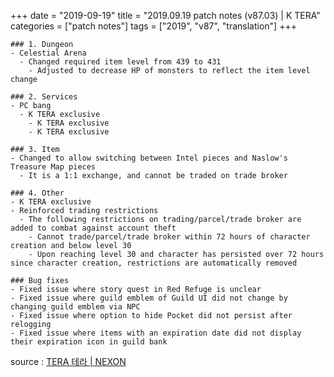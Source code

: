 +++
date = "2019-09-19"
title = "2019.09.19 patch notes (v87.03) | K TERA"
categories = ["patch notes"]
tags = ["2019", "v87", "translation"]
+++

```
### 1. Dungeon
- Celestial Arena
  - Changed required item level from 439 to 431
    - Adjusted to decrease HP of monsters to reflect the item level change

### 2. Services
- PC bang
  - K TERA exclusive
    - K TERA exclusive
    - K TERA exclusive

### 3. Item
- Changed to allow switching between Intel pieces and Naslow's Treasure Map pieces
  - It is a 1:1 exchange, and cannot be traded on trade broker

### 4. Other
- K TERA exclusive
- Reinforced trading restrictions
  - The following restrictions on trading/parcel/trade broker are added to combat against account theft
    - Cannot trade/parcel/trade broker within 72 hours of character creation and below level 30
    - Upon reaching level 30 and character has persisted over 72 hours since character creation, restrictions are automatically removed

### Bug fixes
- Fixed issue where story quest in Red Refuge is unclear
- Fixed issue where guild emblem of Guild UI did not change by changing guild emblem via NPC
- Fixed issue where option to hide Pocket did not persist after relogging
- Fixed issue where items with an expiration date did not display their expiration icon in guild bank
```

source : [TERA 테라 | NEXON](http://tera.nexon.com/news/update/view.aspx?n4articlesn=410)
